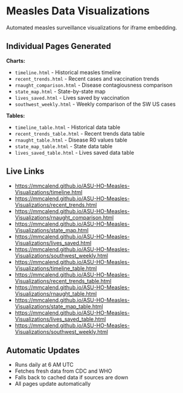 # Measles Data Visualizations

Automated measles surveillance visualizations for iframe embedding.


## Individual Pages Generated

**Charts:**
- `timeline.html` - Historical measles timeline
- `recent_trends.html` - Recent cases and vaccination trends  
- `rnaught_comparison.html` - Disease contagiousness comparison
- `state_map.html` - State-by-state map
- `lives_saved.html` - Lives saved by vaccination
- `southwest_weekly.html` - Weekly comparison of the SW US cases

**Tables:**
- `timeline_table.html` - Historical data table
- `recent_trends_table.html` - Recent trends data table
- `rnaught_table.html` - Disease R0 values table
- `state_map_table.html` - State data table
- `lives_saved_table.html` - Lives saved data table

## Live Links


- https://mmcalend.github.io/ASU-HO-Measles-Visualizations/timeline.html
- https://mmcalend.github.io/ASU-HO-Measles-Visualizations/recent_trends.html  
- https://mmcalend.github.io/ASU-HO-Measles-Visualizations/rnaught_comparison.html
- https://mmcalend.github.io/ASU-HO-Measles-Visualizations/state_map.html
- https://mmcalend.github.io/ASU-HO-Measles-Visualizations/lives_saved.html
- https://mmcalend.github.io/ASU-HO-Measles-Visualizations/southwest_weekly.html
- https://mmcalend.github.io/ASU-HO-Measles-Visualizations/timeline_table.html
- https://mmcalend.github.io/ASU-HO-Measles-Visualizations/recent_trends_table.html
- https://mmcalend.github.io/ASU-HO-Measles-Visualizations/rnaught_table.html
- https://mmcalend.github.io/ASU-HO-Measles-Visualizations/state_map_table.html
- https://mmcalend.github.io/ASU-HO-Measles-Visualizations/lives_saved_table.html
- https://mmcalend.github.io/ASU-HO-Measles-Visualizations/southwest_weekly.html

## Automatic Updates

- Runs daily at 6 AM UTC
- Fetches fresh data from CDC and WHO
- Falls back to cached data if sources are down
- All pages update automatically


